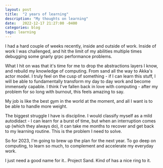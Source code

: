 ```yaml
---
layout: post
title:  "2 years of learning"
description: "My thoughts on learning" 
date:   2022-12-17 21:27:00 -0400
categories: blog
tags: learning
---
```


I had a hard couple of weeks recently, inside and outside of work.  Inside of work I was challenged, and hit the limit of my abilities multiple times debugging some gnarly grpc performance problems.

What I hit on was that it's time for me to drop the abstractions layers I know, and rebuild my knowledge of computing.  From sand all the way to Akka's actor model.  I truly feel on the cusp of something - if I can learn this stuff, I will be able to fundamentally transform my day to day work and become immensely capable.  I think I've fallen back in love with computing - after my problem for so long with burnout, this feels amazing to say.

My job is like the best gym in the world at the moment, and all I want is to be able to handle more weight.

The biggest struggle I have is discipline. I would classify myself as a mild autodidact - I can learn for a burst of time, but when an interruption comes up (which they always do), it can take me months to recover and get back to my learning routine.  This is the problem I need to solve.

So for 2023, I'm going to brew up the plan for the next year.  To go deep on computing, to learn so much, to complement and accelerate my everyday work.  

I just need a good name for it.. Project Sand.  Kind of has a nice ring to it.
